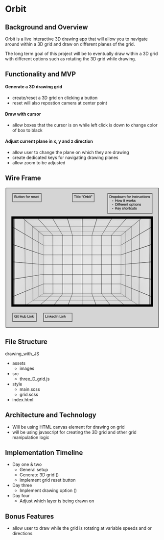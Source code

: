 # Orbit

## Background and Overview
Orbit is a live interactive 3D drawing app that will allow you to 
navigate around within a 3D grid and draw on different planes of the grid.

The long term goal of this project will be to eventually draw within a 3D grid
with different options such as rotating the 3D grid while drawing.

## Functionality and MVP

#### Generate a 3D drawing grid
* create/reset a 3D grid on clicking a button
* reset will also repostion camera at center point
#### Draw with cursor
* allow boxes that the cursor is on while left click is down to change color
of box to black

#### Adjust current plane in x, y and z direction
* allow user to change the plane on which they are drawing
* create dedicated keys for navigating drawing planes
* allow zoom to be adjusted

## Wire Frame
![wire frame image](src/images/second.png)

## File Structure
drawing_with_JS
* assets
    * images
* src
    * three_D_grid.js
* style
    * main.scss
    * grid.scss
* index.html

## Architecture and Technology

* Will be using HTML canvas element for drawing on grid
* will be using javascript for creating the 3D grid and other grid
manipulation logic

## Implementation Timeline
*  Day one & two
    *   General setup
    *   Generate 3D grid ()
    *   implement grid reset button
*  Day three
    *   Implement drawing option ()
*  Day four
    *   Adjust which layer is being drawn on
## Bonus Features
* allow user to draw while the grid is rotating at variable speeds and or
directions
